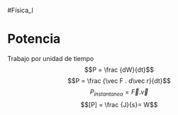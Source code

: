 #Física_I 
# Potencia
Trabajo por unidad de tiempo
$$P = \frac {dW}{dt}$$
$$P = \frac {\vec F . d\vec r}{dt}$$
$$P_{instantanea} = \vec F . \vec v$$
$$[P] = \frac {J}{s}= W$$
